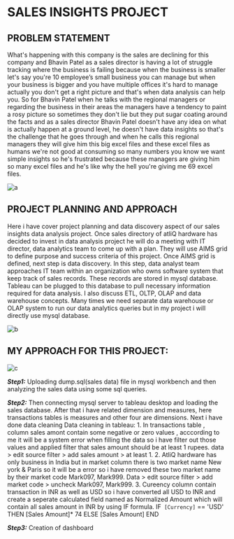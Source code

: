 # SALES INSIGHTS PROJECT

## PROBLEM STATEMENT
   What's happening with this company is the sales are declining for this company and Bhavin Patel as a sales director is having a lot of struggle tracking where the business is failing because when the business is smaller let's say you're 10 employee’s small business you can manage but when your business is bigger and you have multiple offices it's hard to manage actually you don't get a right picture and that's when data analysis can help you. 
So for Bhavin Patel when he talks with the regional managers or regarding the business in their areas the managers have a tendency to paint a rosy picture so sometimes they don't lie but they put sugar coating around the facts and as a sales director Bhavin Patel doesn't have any idea on what is actually happen at a ground level, he doesn't have data insights so that's the challenge that he goes through and when he calls this regional managers they will give him this big excel files and these excel files as humans we're not good at consuming so many numbers you know we want simple insights so he's frustrated because these managers are giving him so many excel files and he's like why the hell you're giving me 69 excel files.

![a](https://user-images.githubusercontent.com/67784234/122781289-46a0bd00-d2cd-11eb-9f0e-ddf9ba7ecb46.png)

## PROJECT PLANNING AND APPROACH
Here i have cover project planning and data discovery aspect of our sales insights data analysis project. Once sales directory of atliQ hardware has decided to invest in data analysis project he will do a meeting with IT director, data analytics team to come up with a plan. They will use AIMS grid to define purpose and success criteria of this project. 
Once AIMS grid is defined, next step is data discovery. In this step, data analyst team approaches IT team within an organization who owns software system that keep track of sales records. These records are stored in mysql database. Tableau can be plugged to this database to pull necessary information required for data analysis. I also discuss ETL, OLTP, OLAP and data warehouse concepts. Many times we need separate data warehouse or OLAP system to run our data analytics queries but in my project i will directly use mysql database.

![b](https://user-images.githubusercontent.com/67784234/122781818-cf1f5d80-d2cd-11eb-98c1-f81cecde396c.png)

## MY APPROACH FOR THIS PROJECT:

![c](https://user-images.githubusercontent.com/67784234/122782339-45bc5b00-d2ce-11eb-8943-9f0eb59adaba.png)

***Step1:*** Uploading dump.sql(sales data) file in mysql workbench and then analyzing the sales data using some sql queries.

***Step2:*** Then connecting mysql server to tableau desktop and loading the sales database.
             After that i have related dimension and measures, here transactions tables is measures and other four are dimensions.
             Next i have done data cleaning 
             Data cleaning in tableau: 
             1.	In transactions table , column sales amont contain some negative or zero values , acccording to me it will be a system error when filling the data so i have                  filter out those values and applied filter that sales amount should be at least 1 rupees.
             data > edit source filter > add sales amount > at least 1.
             2.	AtliQ hardware has only business in India but in market column there is two market name New york & Paris so it will be a error so i have removed these two market              name by their market code Mark097, Mark999.
             Data > edit source filter > add market code > uncheck Mark097, Mark999.
             3.	Cureency column contain transaction in INR as well as USD so i have converted all USD to INR and create a seperate calculated field named as Normalized Amount                which will contain all sales amount in INR by using IF formula.
             IF` [Currency]` == 'USD' 
             THEN [Sales Amount]* 74
             ELSE [Sales Amount] 
             END

***Step3:*** Creation of dashboard


